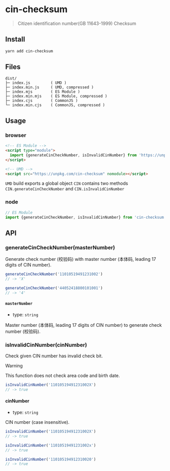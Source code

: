 # cin-checksum

> Citizen identification number(GB 11643-1999) Checksum

## Install

```bash
yarn add cin-checksum
```

## Files

```text
dist/
├─ index.js         ( UMD )
├─ index.min.js     ( UMD, compressed )
├─ index.mjs        ( ES Module )
├─ index.min.mjs    ( ES Module, compressed )
├─ index.cjs        ( CommonJS )
└─ index.min.cjs    ( CommonJS, compressed )
```

## Usage

### browser

```html
<!-- ES Module -->
<script type="module">
  import {generateCinCheckNumber, isInvalidCinNumber} from 'https://unpkg.com/cin-checksum?module'
</script>

<!-- UMD -->
<script src="https://unpkg.com/cin-checksum" nomodule></script>
```

`UMD` build exports a global object `CIN` contains two methods `CIN.generateCinCheckNumber` and `CIN.isInvalidCinNumber`

### node

```js
// ES Module
import {generateCinCheckNumber, isInvalidCinNumber} from 'cin-checksum'
```

## API

### generateCinCheckNumber(masterNumber)

Generate check number (校验码) with master number (本体码, leading 17 digits of CIN number).

```js
generateCinCheckNumber('11010519491231002')
// -> 'X'

generateCinCheckNumber('44052418800101001')
// -> '4'
```

#### `masterNumber`

- type: `string`

Master number (本体码, leading 17 digits of CIN number) to generate check number (校验码).

### isInvalidCinNumber(cinNumber)

Check given CIN number has invalid check bit.

> [!Warning]
> This function does not check area code and birth date.

```js
isInvalidCinNumber('11010519491231002X')
// -> true
```

#### cinNumber

- type: `string`

CIN number (case insensitive).

```js
isInvalidCinNumber('11010519491231002X')
// -> true

isInvalidCinNumber('11010519491231002x')
// -> true

isInvalidCinNumber('110105194912310020')
// -> true
```
